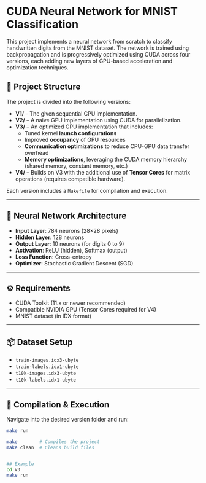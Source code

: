 # CUDA Neural Network for MNIST Classification

This project implements a neural network from scratch to classify handwritten digits from the MNIST dataset. The network is trained using backpropagation and is progressively optimized using CUDA across four versions, each adding new layers of GPU-based acceleration and optimization techniques.

## 📁 Project Structure

The project is divided into the following versions:

- **V1/** – The given sequential CPU implementation.
- **V2/** – A naive GPU implementation using CUDA for parallelization.
- **V3/** – An optimized GPU implementation that includes:
  - Tuned kernel **launch configurations**
  - Improved **occupancy** of GPU resources
  - **Communication optimizations** to reduce CPU-GPU data transfer overhead
  - **Memory optimizations**, leveraging the CUDA memory hierarchy (shared memory, constant memory, etc.)
- **V4/** – Builds on V3 with the additional use of **Tensor Cores** for matrix operations (requires compatible hardware).

Each version includes a `Makefile` for compilation and execution.

---

## 🧠 Neural Network Architecture

- **Input Layer**: 784 neurons (28×28 pixels)
- **Hidden Layer**: 128 neurons
- **Output Layer**: 10 neurons (for digits 0 to 9)
- **Activation**: ReLU (hidden), Softmax (output)
- **Loss Function**: Cross-entropy
- **Optimizer**: Stochastic Gradient Descent (SGD)

---

## ⚙️ Requirements

- CUDA Toolkit (11.x or newer recommended)
- Compatible NVIDIA GPU (Tensor Cores required for V4)
- MNIST dataset (in IDX format)

---

## 📦 Dataset Setup

- `train-images.idx3-ubyte`
- `train-labels.idx1-ubyte`
- `t10k-images.idx3-ubyte`
- `t10k-labels.idx1-ubyte`

---

## 🚀 Compilation & Execution

Navigate into the desired version folder and run:

```bash
make run

make        # Compiles the project
make clean  # Cleans build files


## Example 
cd V3
make run
